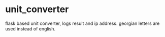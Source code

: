 # unit_converter
flask based unit converter, logs result and ip address.
georgian letters are used instead of english.
